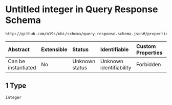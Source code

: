 # Untitled integer in Query Response Schema

```txt
http://github.com/o19s/ubi/schema/query.response.schema.json#/properties/query_response_objects_ids/items/oneOf/1
```



| Abstract            | Extensible | Status         | Identifiable            | Custom Properties | Additional Properties | Access Restrictions | Defined In                                                                                  |
| :------------------ | :--------- | :------------- | :---------------------- | :---------------- | :-------------------- | :------------------ | :------------------------------------------------------------------------------------------ |
| Can be instantiated | No         | Unknown status | Unknown identifiability | Forbidden         | Allowed               | none                | [query.response.schema.json\*](../../out/query.response.schema.json "open original schema") |

## 1 Type

`integer`
